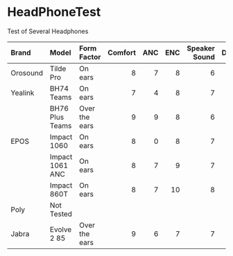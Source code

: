 # HeadPhoneTest
Test of Several Headphones

| Brand | Model | Form Factor | Comfort | ANC | ENC | Speaker Sound | Durability | Audio Files | Audio Files |
| :---- | :---- | :---------- | ------: | ---: | ---: | ------------: | ---------: | :------ | :------ |
| Orosound | Tilde Pro       | On ears       | 8 | 7 | 8 | 6 | 7 | NoisyEnvTest                                                                                       | [Background Music Test](https://github.com/dm1090/HeadPhoneTest/blob/main/OrosoundTildeProNoisyEnvironmentTest.wav) |
| Yealink  | BH74 Teams      | On ears       | 7 | 4 | 8 | 7 | 7 | [NoisyEnvTest](/YealinkBH74NoisyEnvironmentTest.wav) | |
|          | BH76 Plus Teams | Over the ears | 9 | 9 | 8 | 6 | 9 | [NoisyEnvTest](/YealinkBH76PlusNoisyEnvironmentTest.wav) | [Background Music Test](/YealinkBH76PlusTeamsVeryNoisyEnvironmentTest.wav) |
| EPOS     | Impact 1060     | On ears       | 8 | 0 | 8 | 7 | 8 | [NoisyEnvTest](/EPOSImpact1060NoisyEnvironmentTest.wav) | |
|          | Impact 1061 ANC | On ears       | 8 | 7 | 9 | 7 | 8 | NoisyEnvTest | [Background Music Test](/EPOS1061ANCVeryNoisyEnvironmentTest.wav) | |
|          | Impact 860T     | On ears       | 8 | 7 | 10| 8 | 8 | [NoisyEnvTest](/EPOS860TVeryNoisyEnvironmentTest.wav) | [Background Music Test](/EPOS860TVeryNoisyEnvironmentTest2.wav) |
| Poly     | Not Tested      |               |   |   |   |   |   | | |
| Jabra    | Evolve 2 85     | Over the ears | 9 | 6 | 7 | 7 | 8 | [NoisyEnvTest](/JabraEvolve2-85NoisyEnvironmentTest.wav) | |
